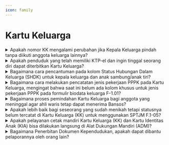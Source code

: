 ```yaml
---
icon: family
---
```


# Kartu Keluarga

<details>

<summary>Apakah nomor KK mengalami perubahan jika Kepala Keluarga pindah tanpa diikuti anggota keluarga lainnya?</summary>

Berdasarkan ketentuan Pasal 61 ayat (3) Undang-Undang Nomor 23 Tahun 2006, bahwa Nomor KK berlaku untuk selamanya, kecuali terjadi perubahan Kepala Keluarga. Berarti dalam hal kepala keluarga pindah alamat dan tidak diikuti oleh anggota keluarga lainnya akan diterbitkan nomor kartu keluarga baru.

**Sumber rujukan:**

Pasal 61 ayat (3) Undang-Undang Nomor 23 Tahun 2006 tentang Administrasi Kependudukan. ([link](https://dukcapil.kemendagri.go.id/download/detail/1))

{% hint style="success" %}
Dibuat:  23 Juni 2025 10:00 WIB | Perubahan terakhir: 23 Juni 2025 10:00 WIB
{% endhint %}

</details>



<details>

<summary>Apakah penduduk yang telah memiliki KTP-el dan ingin tinggal seorang diri dapat diterbitkan Kartu Keluarga?</summary>

Berdasarkan penjelasan ketentuan Pasal 61 ayat (1) pada lampiran Undang-Undang Nomor 23 Tahun 2006 menyebutkan bahwa yang dimaksud “dengan Kepala Keluarga” adalah:

1. orang yang bertempat tinggal dengan orang lain, baik mempunyai hubungan darah maupun tidak, yang bertanggung jawab terhadap keluarga;
2. orang yang bertempat tinggal seorang diri; atau
3. kepala kesatrian, kepala asrama, kepala rumah yatim piatu, dan lain-lain tempat beberapa orang tinggal bersama-sama.

Setiap kepala keluarga wajib memiliki KK, meskipun kepala keluarga tersebut masih menumpang di rumah orang tuanya karena pada prinsipnya dalam satu alamat rumah boleh terdapat lebih dari satu KK. Dalam hal ini penduduk yang telah memilki KTP-el yang bertempat tinggal seorang diri dapat diterbitkan Kartu Keluarga dengan status kepala keluarga.

**Sumber rujukan:**

Pasal 61 ayat (1) pada lampiran Undang-Undang Nomor 23 Tahun 2006 tentang Administrasi Kependudukan. ([link](https://dukcapil.kemendagri.go.id/download/detail/1))

{% hint style="success" %}
Dibuat:  23 Juni 2025 10:00 WIB | Perubahan terakhir: 23 Juni 2025 10:00 WIB
{% endhint %}

</details>



<details>

<summary>Bagaimana cara pencantuman pada kolom Status Hubungan Dalam Keluarga (SHDK) untuk kepala keluarga dan anak sambung/anak tiri?</summary>

1. Bila anak sambung/anak tiri tersebut adalah anak yang dibawa dari perkawinan yang sah orang tuanya, maka pencantuman dalam KK pada kolom SHDK bagi anak sambung/anak tiri dicantumkan dengan status anak. Walaupun dalam kolom SHDK tercantum status anak, namun pada kolom nama orang tua nama yang tercantum adalah nama orang tua biologis dari anak sambung/anak tiri tersebut.
2. Dalam hal ayah sambung dari anak sambung/anak tiri tersebut tidak dapat menunjukkan buku nikah/akta perkawinan, maka pencantuman dalam KK pada kolom SHDK bagi anak sambung/anak tiri dicantumkan dengan status lainnya (karena tidak ada hubungan keluarga dengan Kepala Keluarga).

Dalam hal ibu sambung sebagai kepala keluarga dari anak sambung/anak tiri tersebut dan tidak dapat menunjukkan buku nikah/akta perkawinan, maka pencantuman dalam KK pada kolom SHDK bagi anak sambung/anak tiri dicantumkan dengan status lainnya (karena tidak ada hubungan keluarga dengan Kepala Keluarga).

**Sumber rujukan:**

Petunjuk pengisian Kartu Keluarga pada Peraturan Menteri Dalam Negeri Nomor 109 Tahun 2019 tentang Formulir dan Buku Yang Digunakan dalam Administrasi Kependudukan. ([link](https://peraturan.bpk.go.id/Details/138575/permendagri-no-109-tahun-2019))

{% hint style="success" %}
Dibuat:  23 Juni 2025 10:00 WIB | Perubahan terakhir: 23 Juni 2025 10:00 WIB
{% endhint %}

</details>



<details>

<summary>Bagaimana cara melakukan pencatatan jenis pekerjaan PPPK pada Kartu Keluarga, mengingat bahwa saat ini belum ada kolom khusus untuk jenis pekerjaan PPPK pada formulir biodata keluarga F-1.01?</summary>

Berdasarkan lampiran Peraturan Menteri Dalam Negeri Nomor 109 Tahun 2019, pada formulir Biodata Keluarga (F-1.01) khususnya kolom Jenis pekerjaan terdapat 99 (sembilan puluh sembilan) jenis pekerjaan, jenis pekerjaan PPPK belum terakomodir dalam formulir Biodata Keluarga (F-1.01).

Sehubungan dengan hal tersebut, untuk pekerjaan PPPK menggunakan jenis pekerjaan lainnya pada saat pengisian formulir Biodata Keluarga (F-1.01).

**Sumber rujukan:**

Peraturan Menteri Dalam Negeri Nomor 109 Tahun 2019 tentang Formulir dan Buku Yang Digunakan dalam Administrasi Kependudukan. ([link](https://peraturan.bpk.go.id/Details/138575/permendagri-no-109-tahun-2019))

{% hint style="success" %}
Dibuat:  23 Juni 2025 10:00 WIB | Perubahan terakhir: 23 Juni 2025 10:00 WIB
{% endhint %}

</details>



<details>

<summary>Bagaimana proses pemindahan Kartu Keluarga bagi anggota yang meninggal agar ahli waris tetap dapat menerima Bansos?</summary>

Untuk memastikan ahli waris tetap dapat menerima bantuan sosial (Bansos) setelah anggota keluarga meninggal, langkah pertama yang harus dilakukan adalah menerbitkan akta kematian untuk penduduk yang telah meninggal tersebut. Setelah akta kematian diterbitkan, informasi tentang kematian tersebut harus diperbarui dalam Kartu Keluarga (KK). Proses ini dilakukan dengan melaporkan kematian ke Disdukcapil tempat domisili, yang kemudian akan memperbarui data dalam KK dan memastikan bahwa hak ahli waris untuk menerima Bansos tetap terjamin.

**Sumber rujukan:**

Rapat Koordinasi Nasional Kependudukan dan Pencatatan Sipil Tahun 2024, Batam, 27 s.d. 29 Februari 2024.

{% hint style="success" %}
Dibuat:  23 Juni 2025 10:00 WIB | Perubahan terakhir: 23 Juni 2025 10:00 WIB
{% endhint %}

</details>



<details>

<summary>Apakah lebih baik bagi seseorang yang sudah menikah tetapi statusnya belum tercatat di Kartu Keluarga (KK) untuk menggunakan SPTJM F.1-05?</summary>

Ya, SPTJM F.1-05 sebaiknya digunakan untuk pasangan dalam Kartu Keluarga yang status perkawinannya sudah tertulis sebagai “Kawin”, namun pernikahannya belum tercatat resmi.

**Sumber rujukan:**

Rapat Koordinasi Nasional Kependudukan dan Pencatatan Sipil Tahun 2024, Batam, 27 s.d. 29 Februari 2024.

{% hint style="success" %}
Dibuat:  23 Juni 2025 10:00 WIB | Perubahan terakhir: 23 Juni 2025 10:00 WIB
{% endhint %}

</details>



<details>

<summary>Apakah pelayanan cetak mandiri Kartu Keluarga (KK) dan Kartu Identitas Anak (KIA) bisa dilakukan langsung di Alat Dukungan Mandiri (ADM)?</summary>

Ya, dapat mencetak mandiri Kartu Keluarga (KK) dan Kartu Identitas Anak (KIA) langsung di Alat Dukungan Mandiri (ADM) menggunakan aplikasi IKD dengan langkah-langkah berikut:

1. Cetak mandiri KK:
   1. Buka aplikasi IKD.
   2. Pilih menu “Dokumen”.
   3. Pilih dokumen KK.
   4. Masukkan PIN.
   5. Klik tombol “Bagikan”.
   6. Pindai QR Code menggunakan mesin ADM.
   7. Tunggu beberapa saat hingga dokumen selesai dicetak.
2. Cetak mandiri KIA:
   1. Buka aplikasi IKD.
   2. Pilih menu “Data keluarga”.
   3. Pilih data anak yang ingin dicetak KIA-nya.
   4. Klik tab lainnya.
   5. Klik tombol “Bagikan”.
   6. Masukkan PIN.
   7. Klik tombol “Bagikan”.
   8. Pindai QR Code menggunakan mesin ADM.
   9. Tunggu beberapa saat hingga dokumen selesai dicetak.

Dengan mengikuti langkah-langkah tersebut dapat mencetak dokumen KK dan KIA secara mandiri menggunakan ADM dengan bantuan aplikasi IKD.

**Sumber rujukan:**

Rapat Koordinasi Nasional Kependudukan dan Pencatatan Sipil Tahun 2024, Batam, 27 s.d. 29 Februari 2024.

{% hint style="success" %}
Dibuat:  23 Juni 2025 10:00 WIB | Perubahan terakhir: 23 Juni 2025 10:00 WIB
{% endhint %}

</details>



<details>

<summary>Bagaimana Penerbitan Dokumen Kependudukan, apakah dapat dibantu pelaporannya oleh orang lain?</summary>

1. Penerbitan dokumen kependudukan dapat dibantu pelaporannya oleh orang lain, dengan penjelasan:
   1. Berdasarkan amanat Pasal 66 ayat (1) dan ayat (2) Peraturan Presiden Nomor 96 Tahun 2018 Tentang Persyaratan dan Tata Cara Pendaftaran Penduduk dan Pencatatan Sipil, dalam hal penduduk dan WNI di luar wilayah Negara Kesatuan Republik Indonesia tidak mampu (kondisi tidak mampu meliputi pertimbangan umur, sakit keras, cacat fisik, atau cacat mental) melakukan pelaporan sendiri dalam pelayanan pendaftaran penduduk dan pencatatan sipil dapat dibantu oleh Disdukcapil Kabupaten/Kota, UPT Disdukcapil Kabupaten/Kota, dan Perwakilan Republik Indonesia atau meminta bantuan kepada orang lain.
   2. Bantuan dari orang lain sebagaimana dimaksud pada huruf a di atas, dilengkapi dengan surat kuasa dalam pelayanan administrasi kependudukan (F-1.07) yang ditandatangani oleh penduduk yang memberikan kuasa dan penduduk yang diberikan kuasa. Format surat kuasa dalam pelayanan Administrasi Kependudukan diatur dalam lampiran Peraturan Menteri Dalam Negeri Nomor 109 Tahun 2019 tentang Formulir dan Buku yang Digunakan dalam Administrasi Kependudukan.
   3. Merujuk huruf a dan huruf b di atas, maka penerbitan dokumen kependudukan dapat diwakilkan oleh orang lain selama penduduk yang bersangkutan tidak mampu melakukan pelaporan sendiri dalam pelayanan pendaftaran penduduk dan pencatatan sipil dengan dilengkapi surat kuasa dalam pelayanan administrasi kependudukan (F1.07) yang telah ditandatangani oleh penduduk yang memberikan kuasa dan penduduk yang diberikan kuasa.
2. Surat kuasa dari Tania tidak dapat digunakan dalam pelayanan administrasi kependudukan karena format surat kuasa tersebut tidak sesuai dengan format surat kuasa dalam pelayanan administrasi kependudukan (F-1.07) yang diatur dalam lampiran Peraturan Menteri Dalam Negeri Nomor 109 Tahun 2019 tentang Formulir dan Buku yang Digunakan dalam Administrasi Kependudukan.
3. Sehubungan dengan kurang telitinya Disdukcapil Kota Tomohon dalam melakukan verifikasi dan validasi kelengkapan dokumen (tidak memperhatikan masa berlaku ITAP atas nama Tania yang telah habis masa berlakunya pada bulan November 2023) dalam pelaporan perubahan elemen data kependudukan sehingga terbit Kartu Keluarga baru pada tanggal 28 Desember Tahun 2023, maka Kartu Keluarga yang telah diterbitkan tersebut dilakukan pembatalan.

**Sumber rujukan:**

* Pasal 66 ayat (1) dan ayat (2) Peraturan Presiden Nomor 96 Tahun 2018. ([link](https://dukcapil.kemendagri.go.id/download/detail/14))
* Surat Dirjen Dukcapil kepada Kepala Disdukcapil Kota Tomohon Nomor 400.8.2.15/3670/Dukcapil Tgl 20 Maret 2024 Hal Penyampaian arahan atas permasalahan penerbitan dokumen kependudukan.

{% hint style="success" %}
Dibuat:  23 Juni 2025 10:00 WIB | Perubahan terakhir: 23 Juni 2025 10:00 WIB
{% endhint %}

</details>
